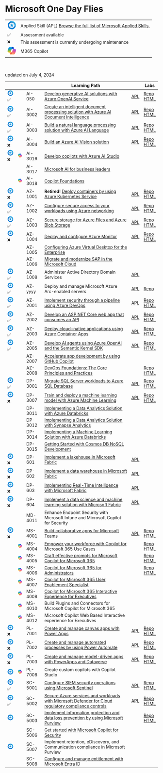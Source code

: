 # Microsoft One Day Flies


|   |   |
| - | - |
| <img src="media/apl.png" width="30"> | Applied Skill (APL) [Browse the full list of Microsoft Applied Skills.](https://learn.microsoft.com/en-us/credentials/browse/?credential_types=applied%20skills)  |
| ✅ | Assessment available |
| ❌ | This assessment is currently undergoing maintenance |
| <img src="media/copilot.png" width="30"> | M365 Copilot |

<br>
<br>
updated on July 4, 2024

[copilot]: media/copilot.png

|                                      |                                        |         | Learning Path                                                                                                         |                 | Labs                                     |
| -------------------------------------| -------------------------------------- | ------- | --------------------------------------------------------------------------------------------------------------------- | --------------- |------------------------------------------|
| <img src="media/apl.png" width="30">✅|                                        | AI-050  | [Develop generative AI solutions with Azure OpenAI Service][050 LP]                                                   | [APL][050 APL]  | [Repo][050 Repo]  <br> [HTML][050 HTML]  |
| <img src="media/apl.png" width="30">✅|                                        | AI-3002 | [Create an intelligent document processing solution with Azure AI Document Intelligence][3002 LP]                     | [APL][3002 APL] | [Repo][3002 Repo] <br> [HTML][3002 HTML] |
| <img src="media/apl.png" width="30">✅|                                        | AI-3003 | [Build a natural language processing solution with Azure AI Language][3003 LP]                                        | [APL][3003 APL] | [Repo][3003 Repo] <br> [HTML][3003 HTML] |
| <img src="media/apl.png" width="30">❌|                                        | AI-3004 | [Build an Azure AI Vision solution][3004 LP]                                                                          | [APL][3004 APL] | [Repo][3004 Repo] <br> [HTML][3004 HTML] |
| <img src="media/apl.png" width="30">❌|<img src="media/copilot.png" width="50">| AI-3016 | [Develop copilots with Azure AI Studio][3016 LP]                                                                      |                 |                                          |
|                                      |                                        | AI-3017 | [Microsoft AI for business leaders][3017 LP]                                                                          |                 |                                          |
|                                      |<img src="media/copilot.png" width="50">| AI-3018 | [Copilot Foundations][3018 LP]                                                                                        |                 |                                          |
| <img src="media/apl.png" width="30">❌|                                        | AZ-1001 | **Retired!** [Deploy containers by using Azure Kubernetes Service][1001 LP]                                           | [APL][1001 APL] | [Repo][1001 Repo] <br> [HTML][1001 HTML] |
| <img src="media/apl.png" width="30">✅|                                        | AZ-1002 | [Configure secure access to your workloads using Azure networking][1002 LP]                                           | [APL][1002 APL] | [Repo][1002 Repo] <br> [HTML][1002 HTML] |
| <img src="media/apl.png" width="30">✅|                                        | AZ-1003 | [Secure storage for Azure Files and Azure Blob Storage][1003 LP]                                                      | [APL][1003 APL] | [Repo][1003 Repo] <br> [HTML][1003 HTML] |
| <img src="media/apl.png" width="30">❌|                                        | AZ-1004 | [Deploy and configure Azure Monitor][1004 LP]                                                                         | [APL][1004 APL] | [Repo][1004 Repo] <br> [HTML][1004 HTML] |
|                                      |                                        | AZ-1005 | [Configuring Azure Virtual Desktop for the Enterprise][1005 LP]                                                       |                 |                                          |
|                                      |                                        | AZ-1006 | [Migrate and modernize SAP in the Microsoft Cloud][1006 LP]                                                           |                 |                                          |
| <img src="media/apl.png" width="30">✅|                                         | AZ-1008 | Administer Active Directory Domain Services                                                                           | [APL][1008 APL] |                                          |
| <img src="media/apl.png" width="30">✅|                                         | AZ-yyyy | Deploy and manage Microsoft Azure Arc-enabled servers                                                                 | [APL][yyyy APL] | [Repo][yyyy Repo]                                          |
| <img src="media/apl.png" width="30">✅|                                         | AZ-2001 | [Implement security through a pipeline using Azure DevOps][2001 LP]                                                   | [APL][2001 APL] | [Repo][2001 Repo] <br> [HTML][2001 HTML] |
| <img src="media/apl.png" width="30">✅|                                         | AZ-2002 | [Develop an ASP.NET Core web app that consumes an API][2002 LP]                                                       | [APL][2002 APL] | [Repo][2002 Repo] <br> [HTML][2002 HTML] |
| <img src="media/apl.png" width="30">✅|                                         | AZ-2003 | [Deploy cloud-native applications using Azure Container Apps][2003 LP]                                                | [APL][2003 APL] | [Repo][2003 Repo] <br> [HTML][2003 HTML] |
| <img src="media/apl.png" width="30">✅|                                         | AZ-2005 | [Develop AI agents using Azure OpenAI and the Semantic Kernel SDK][2005 LP]                                           | [APL][2005 APL] | [Repo][2005 Repo] <br> [HTML][2005 HTML] |
|                                     |                                        | AZ-2007 | [Accelerate app development by using GitHub Copilot][2007 LP]                                                         |                 |                                          |
|                                     |                                        | AZ-2008 | [DevOps Foundations: The Core Principles and Practices][2008 LP]                                                      |                 | [Repo][2008 Repo] <br> [HTML][2008 HTML] |
| <img src="media/apl.png" width="30">✅|                                        | DP-3001 | [Migrate SQL Server workloads to Azure SQL Database][3001 LP]                                                         | [APL][3001 APL] | [Repo][3001 Repo] <br> [HTML][3001 HTML] |
| <img src="media/apl.png" width="30">❌|                                        | DP-3007 | [Train and deploy a machine learning model with Azure Machine Learning][3007 LP]                                      | [APL][3007 APL] | [Repo][3007 Repo] <br> [HTML][3007 HTML] |
|                                     |                                        | DP-3011 | [Implementing a Data Analytics Solution with Azure Databricks][3011 LP]                                               |                 |                                          |
|                                     |                                        | DP-3012 | [Implementing a Data Analytics Solution with Synapse Analytics][3012 LP]                                              |                 |                                          |
|                                     |                                        | DP-3014 | [Implementing a Machine Learning Solution with Azure Databricks][3014 LP]                                             |                 |                                          |
|                                     |                                        | DP-3015 | [Getting Started with Cosmos DB NoSQL Development][3015 LP]                                                           |                 |                                          |
| <img src="media/apl.png" width="30">❌|                                        | DP-601  | [Implement a lakehouse in Microsoft Fabric][601 LP]                                                                   | [APL][601 APL]  |                                          |
| <img src="media/apl.png" width="30">❌|                                        | DP-602  | [Implement a data warehouse in Microsoft Fabric][602 LP]                                                              | [APL][602 APL]  |                                          |
| <img src="media/apl.png" width="30">❌|                                        | DP-603  | [Implementing Real-Time Intelligence with Microsoft Fabric][603 LP]                                                   | [APL][603 APL]  |                                          |
| <img src="media/apl.png" width="30">❌|                                        | DP-604  | [Implement a data science and machine learning solution with Microsoft Fabric][604 LP]                                | [APL][604 APL]  |                                          |
|                                     |                                        | MD-4011 | Enhance Endpoint Security with Microsoft Intune and Microsoft Copilot for Security                                    |                 |                                          |
| <img src="media/apl.png" width="30">❌|                                        | MS-4001 | [Build collaborative apps for Microsoft Teams][4001 LP]                                                               | [APL][4001 APL] | [Repo][4001 Repo] <br> [HTML][4001 HTML] |
|                                     |<img src="media/copilot.png" width="50">| MS-4004 | [Empower your workforce with Copilot for Microsoft 365 Use Cases][4004 LP]                                            |                 | [Repo][4004 Repo] <br> [HTML][4004 HTML] |
|                                     |<img src="media/copilot.png" width="50">| MS-4005 | [Craft effective prompts for Microsoft Copilot for Microsoft 365][4005 LP]                                            |                 | [Repo][4005 Repo] <br> [HTML][4005 HTML] |
|                                     |<img src="media/copilot.png" width="50">| MS-4006 | [Copilot for Microsoft 365 for Administrators][4006 LP]                                                               |                 | [Repo][4006 Repo] <br> [HTML][4006 HTML] |
|                                     |<img src="media/copilot.png" width="50">| MS-4007 | [Copilot for Microsoft 365 User Enablement Specialist][4007 LP]                                                       |                 |                                          |
|                                     |<img src="media/copilot.png" width="50">| MS-4008 | [Copilot for Microsoft 365 Interactive Experience for Executives][4008 LP]                                            |                 |                                          |
|                                     |<img src="media/copilot.png" width="50">| MS-4010 | Build Plugins and Connectors for Microsoft Copilot for Microsoft 365                                                  |                 |                                          |
|                                     |<img src="media/copilot.png" width="50">| MS-4012 | Microsoft Copilot Web Based Interactive experience for Executives                                                     |                 |                                          |
| <img src="media/apl.png" width="30">❌|                                        | PL-7001 | [Create and manage canvas apps with Power Apps][7001 LP]                                                              | [APL][7001 APL] | [Repo][7001 Repo] <br> [HTML][7001 HTML] |
| <img src="media/apl.png" width="30">❌|                                        | PL-7002 | [Create and manage automated processes by using Power Automate][7002 LP]                                              | [APL][7002 APL] | [Repo][7002 Repo] <br> [HTML][7002 HTML] |
| <img src="media/apl.png" width="30">❌|                                        | PL-7003 | [Create and manage model-driven apps with PowerApps and Dataverse][7003 LP]                                           | [APL][7003 APL] | [Repo][7003 Repo] <br> [HTML][7003 HTML] |
| <img src="media/apl.png" width="30">|<img src="media/copilot.png" width="50">| PL-7008 | Create custom copilots with Copilot Studio                                                                            |                 |                                          |
| <img src="media/apl.png" width="30">✅|                                        | SC-5001 | [Configure SIEM security operations using Microsoft Sentinel][5001 LP]                                                | [APL][5001 APL] | [Repo][5001 Repo] <br> [HTML][5001 HTML] |
| <img src="media/apl.png" width="30">✅|                                        | SC-5002 | [Secure Azure services and workloads with Microsoft Defender for Cloud regulatory compliance controls][5002 LP]       | [APL][5002 APL] | [Repo][5002 Repo] <br> [HTML][5002 HTML] |
| <img src="media/apl.png" width="30">|                                        | SC-5003 | [Implement information protection and data loss prevention by using Microsoft Purview][5003 LP]                       |                 | [Repo][5003 Repo] <br> [HTML][5003 HTML] |
|                                     |                                        | SC-5006 | [Get started with Microsoft Copilot for Security][5006 LP]                                                            |                 |                                          |
| <img src="media/apl.png" width="30">|                                        | SC-5007 | Implement retention, eDiscovery, and Communication compliance in Microsoft Purview                                    |                 |                                          |
|                                     |                                        | SC-5008 | [Configure and manage entitlement with Microsoft Entra ID][5008 LP]                                                   |                 |                                          |



[1008 LP]:   https://learn.microsoft.com/en-us/training/paths/administer-active-directory-domain-services/
[1008 APL]:  https://learn.microsoft.com/en-us/credentials/applied-skills/administer-active-directory-domain-services/

[yyyy LP]:    https://learn.microsoft.com/en-us/training/paths/deploy-manage-azure-arc-enabled-servers/
[yyyy APL]:   https://learn.microsoft.com/en-us/credentials/applied-skills/deploy-and-manage-microsoft-azure-arc-enabled-servers/
[yyyy Repo]:  https://github.com/MicrosoftLearning/Deploy-and-manage-Azure-Arc-enabled-Servers

[050 LP]:   https://learn.microsoft.com/en-us/training/paths/develop-ai-solutions-azure-openai/
[050 APL]:  https://learn.microsoft.com/en-us/credentials/applied-skills/develop-generative-ai-solutions-with-azure-openai-service/
[050 Repo]: https://github.com/MicrosoftLearning/mslearn-openai/tree/main
[050 HTML]: https://microsoftlearning.github.io/mslearn-openai/

[1001 LP]:   https://learn.microsoft.com/en-us/training/paths/deploy-manage-containers-azure-kubernetes-service/
[1001 APL]:  https://learn.microsoft.com/en-us/credentials/applied-skills/deploy-containers-by-using-azure-kubernetes-service/
[1001 Repo]: https://github.com/MicrosoftLearning/deploy-and-manage-containers-with-azure-kubernetes-service
[1001 HTML]: https://github.com/MicrosoftLearning/deploy-and-manage-containers-with-azure-kubernetes-service/blob/master/Instructions/Labs/Complete%20Guided%20Exercise-Deploy%20Applications%20to%20AKS.md

[1002 LP]:   https://learn.microsoft.com/en-us/training/paths/configure-secure-workloads-using-azure-virtual-networking/
[1002 APL]:  https://learn.microsoft.com/en-us/credentials/applied-skills/configure-secure-workloads-use-azure-virtual-networking/
[1002 Repo]: https://github.com/MicrosoftLearning/Configure-secure-access-to-workloads-with-Azure-virtual-networking-services
[1002 HTML]: https://microsoftlearning.github.io/Configure-secure-access-to-workloads-with-Azure-virtual-networking-services/

[1003 LP]:   https://learn.microsoft.com/en-us/training/paths/implement-storage-azure-files-azure-blob-storage/
[1003 APL]:  https://learn.microsoft.com/en-us/credentials/applied-skills/secure-storage-azure-files-azure-blob-storage/
[1003 Repo]: https://github.com/MicrosoftLearning/Secure-storage-for-Azure-Files-and-Azure-Blob-Storage
[1003 HTML]: https://microsoftlearning.github.io/Secure-storage-for-Azure-Files-and-Azure-Blob-Storage/

[1004 LP]:   https://learn.microsoft.com/en-us/training/paths/deploy-configure-azure-monitor/
[1004 APL]:  https://learn.microsoft.com/en-us/credentials/applied-skills/deploy-and-configure-azure-monitor/
[1004 Repo]: https://github.com/MicrosoftLearning/APL-1004-deploy-configure-azure-monitor
[1004 HTML]: https://microsoftlearning.github.io/APL-1004-deploy-configure-azure-monitor/

[1005 LP]:   https://learn.microsoft.com/en-us/training/courses/az-1005

[1006 LP]:   https://learn.microsoft.com/en-us/training/courses/az-1006

[2001 LP]:   https://learn.microsoft.com/en-us/training/paths/implement-security-through-pipeline-using-devops/
[2001 APL]:  https://learn.microsoft.com/en-us/credentials/applied-skills/implement-security-through-pipeline-using-devops/
[2001 Repo]: https://github.com/MicrosoftLearning/implement-security-through-pipeline-using-devops
[2001 HTML]: https://microsoftlearning.github.io/implement-security-through-pipeline-using-devops/

[2002 LP]:   https://learn.microsoft.com/en-us/training/paths/develop-asp-core-api/
[2002 APL]:  https://learn.microsoft.com/en-us/credentials/applied-skills/develop-an-aspnet-core-web-app-that-consumes-an-api/
[2002 Repo]: https://github.com/MicrosoftLearning/APL-2002-develop-aspnet-core-consumes-api
[2002 HTML]: https://microsoftlearning.github.io/APL-2002-develop-aspnet-core-consumes-api/

[2003 LP]:   https://learn.microsoft.com/en-us/training/paths/deploy-cloud-native-applications-to-azure-container-apps/
[2003 APL]:  https://learn.microsoft.com/en-us/credentials/applied-skills/deploy-cloud-native-apps-using-azure-container-apps/
[2003 Repo]: https://github.com/MicrosoftLearning/az-2003-deploy-cloud-native-applications-using-azure-container-apps
[2003 HTML]: https://microsoftlearning.github.io/az-2003-deploy-cloud-native-applications-using-azure-container-apps/

[2005 LP]:   https://learn.microsoft.com/en-us/training/paths/develop-ai-agents-azure-open-ai-semantic-kernel-sdk/
[2005 APL]:  https://learn.microsoft.com/en-us/credentials/applied-skills/develop-ai-agents-using-microsoft-azure-openai-and-semantic-kernel/
[2005 Repo]: https://github.com/MicrosoftLearning/AZ-2005-Develop-AI-agents-OpenAI-Semantic-Kernel-SDK
[2005 HTML]: https://github.com/MicrosoftLearning/AZ-2005-Develop-AI-agents-OpenAI-Semantic-Kernel-SDK/tree/master/Instructions/Labs

[2007 LP]:   https://learn.microsoft.com/en-us/training/paths/accelerate-app-development-using-github-copilot/

[2008 LP]:   https://learn.microsoft.com/en-us/training/paths/devops-foundations-core-principles-practices/
[2008 Repo]: https://github.com/MicrosoftLearning/AZ-2008_DevOps_Foundations_Core_Principles_Practices
[2008 HTML]: https://microsoftlearning.github.io/AZ-2008_DevOps_Foundations_Core_Principles_Practices/

[3001 LP]:   https://learn.microsoft.com/en-us/training/paths/migrate-sql-workloads-azure/
[3001 APL]:  https://learn.microsoft.com/en-us/credentials/applied-skills/migrate-sql-workloads-azure-sql-database/
[3001 Repo]: https://github.com/MicrosoftLearning/mslearn-sql-migration
[3001 HTML]: https://microsoftlearning.github.io/mslearn-sql-migration/

[3002 LP]:   https://learn.microsoft.com/en-us/training/paths/extract-data-from-forms-document-intelligence/
[3002 APL]:  https://learn.microsoft.com/en-us/credentials/applied-skills/create-intelligent-document-solution-azure-ai/
[3002 Repo]: https://github.com/MicrosoftLearning/mslearn-ai-document-intelligence
[3002 HTML]: https://microsoftlearning.github.io/mslearn-ai-document-intelligence

[3003 LP]:   https://learn.microsoft.com/en-us/training/paths/develop-language-solutions-azure-ai/
[3003 APL]:  https://learn.microsoft.com/en-us/credentials/applied-skills/build-natural-language-solution-azure-ai/
[3003 Repo]: https://github.com/MicrosoftLearning/mslearn-ai-language
[3003 HTML]: https://microsoftlearning.github.io/mslearn-ai-language

[3004 LP]:   https://learn.microsoft.com/en-us/training/paths/create-computer-vision-solutions-azure-ai/
[3004 APL]:  https://learn.microsoft.com/en-us/credentials/applied-skills/build-azure-ai-vision-solution/
[3004 Repo]: https://github.com/MicrosoftLearning/mslearn-ai-vision
[3004 HTML]: https://microsoftlearning.github.io/mslearn-ai-vision/

[3007 LP]:   https://learn.microsoft.com/en-us/training/paths/train-deploy-machine-learning-model/
[3007 APL]:  https://learn.microsoft.com/en-us/credentials/applied-skills/train-and-deploy-a-machine-learning-model-with-azure-machine-learning/
[3007 Repo]: https://github.com/MicrosoftLearning/mslearn-azure-ml
[3007 HTML]: https://microsoftlearning.github.io/mslearn-azure-ml/Instructions/11-Deploy-online-endpoint.html

[3011 LP]:   https://learn.microsoft.com/en-us/training/paths/data-engineer-azure-databricks/

[3012 LP]:   https://learn.microsoft.com/en-us/training/courses/DP-3012

[3014 LP]:   https://learn.microsoft.com/en-us/training/paths/build-operate-machine-learning-solutions-azure-databricks/

[3015 LP]:   https://learn.microsoft.com/en-us/training/courses/dp-3015

[3016 LP]:   https://learn.microsoft.com/en-us/training/paths/create-custom-copilots-ai-studio/

[3017 LP]:   https://learn.microsoft.com/training/paths/transform-your-business-with-microsoft-ai/

[3018 LP]:   https://learn.microsoft.com/training/paths/copilot-foundations/

[601 LP]:    https://learn.microsoft.com/en-us/training/paths/implement-lakehouse-microsoft-fabric/
[601 APL]:   https://learn.microsoft.com/en-us/credentials/applied-skills/implement-lakehouse-microsoft-fabric/

[602 LP]:    https://learn.microsoft.com/en-us/training/paths/work-with-data-warehouses-using-microsoft-fabric/
[602 APL]:   https://learn.microsoft.com/en-us/credentials/applied-skills/work-with-data-warehouses-using-microsoft-fabric/

[603 LP]:    https://learn.microsoft.com/en-us/training/paths/explore-real-time-analytics-microsoft-fabric/
[603 APL]:   https://learn.microsoft.com/en-us/credentials/applied-skills/implement-a-real-time-intelligence-solution-with-microsoft-fabric/

[604 LP]:    https://learn.microsoft.com/en-us/training/paths/implement-data-science-machine-learning-fabric/
[604 APL]:   https://learn.microsoft.com/en-us/credentials/applied-skills/implement-a-data-science-and-machine-learning-solution-with-microsoft-fabric/

[4001 LP]:   https://learn.microsoft.com/en-us/training/paths/build-collaborative-apps-microsoft-teams/
[4001 APL]:  https://learn.microsoft.com/en-us/credentials/applied-skills/build-collaborative-apps-microsoft-teams/
[4001 Repo]: https://github.com/MicrosoftLearning/MS-4001-Build-collaborative-apps-for-Microsoft-Teams
[4001 HTML]: https://microsoftlearning.github.io/MS-4001-Build-collaborative-apps-for-Microsoft-Teams/

[4004 LP]:   https://learn.microsoft.com/en-us/training/paths/empower-workforce-copilot-use-cases/
[4004 Repo]: https://github.com/MicrosoftLearning/MS-4004-Empower-workforce-copilot-use-cases
[4004 HTML]: https://github.com/MicrosoftLearning/MS-4004-Empower-workforce-copilot-use-cases/tree/master/Instructions

[4005 LP]:   https://learn.microsoft.com/en-us/training/paths/craft-effective-prompts-copilot-microsoft-365/
[4005 Repo]: https://github.com/MicrosoftLearning/MS-4005-Craft-effective-prompts-for-Microsoft-Copilot-for-Microsoft-365/
[4005 HTML]: https://github.com/MicrosoftLearning/MS-4005-Craft-effective-prompts-for-Microsoft-Copilot-for-Microsoft-365/tree/master/Instructions

[4006 LP]:   https://learn.microsoft.com/en-us/training/courses/ms-4006
[4006 Repo]: https://github.com/MicrosoftLearning/MS-4006-Copilot-for-Microsoft-365-for-Administrators
[4006 HTML]: https://github.com/MicrosoftLearning/MS-4006-Copilot-for-Microsoft-365-for-Administrators/tree/master/Instructions

[4007 LP]:   https://learn.microsoft.com/en-us/training/paths/explore-how-drive-adoption-microsoft-copilot-m365/

[4008 LP]:   https://learn.microsoft.com/en-us/training/paths/microsoft-copilot-for-microsoft-365-executive-challenge/

[5001 LP]:   https://learn.microsoft.com/en-us/training/paths/configure-security-information-event-management-operations-using-microsoft-sentinel/
[5001 APL]:  https://learn.microsoft.com/en-us/credentials/applied-skills/configure-siem-security-operations-using-microsoft-sentinel/
[5001 Repo]: https://github.com/MicrosoftLearning/APL-5001-configure-siem-security-operations-using-microsoft-sentinel
[5001 HTML]: https://microsoftlearning.github.io/APL-5001-configure-siem-security-operations-using-microsoft-sentinel/

[5002 LP]:   https://learn.microsoft.com/en-us/training/paths/secure-azure-services-workloads-defender-cloud/
[5002 APL]:  https://learn.microsoft.com/en-us/credentials/applied-skills/secure-azure-services-and-workloads-with-microsoft-defender-for-cloud-regulatory-compliance-controls/
[5002 Repo]: https://github.com/MicrosoftLearning/Secure-Azure-with-Microsoft-Defender-Cloud-Compliance-Controls
[5002 HTML]: https://microsoftlearning.github.io/Secure-Azure-with-Microsoft-Defender-Cloud-Compliance-Controls/

[5003 LP]:   https://learn.microsoft.com/en-us/training/paths/purview-implement-information-protection-data-loss-prevention/
[5003 Repo]: https://github.com/MicrosoftLearning/SC-5003_Information-protection-and-Data-Loss-Prevention
[5003 HTML]: https://microsoftlearning.github.io/SC-5003_Information-protection-and-Data-Loss-Prevention/

[5006 LP]:   https://learn.microsoft.com/en-us/training/paths/security-copilot-and-ai/

[5008 LP]:   https://learn.microsoft.com/en-us/training/paths/configure-manage-entitlement-microsoft-entra-id/

[7001 LP]:   https://learn.microsoft.com/en-us/training/paths/create-manage-canvas-apps-power-apps/
[7001 APL]:  https://learn.microsoft.com/en-us/credentials/applied-skills/create-manage-canvas-apps-power-apps/
[7001 Repo]: https://github.com/MicrosoftLearning/PL-7001-Create-and-manage-canvas-apps-with-Power-Apps
[7001 HTML]: https://github.com/MicrosoftLearning/PL-7001-Create-and-manage-canvas-apps-with-Power-Apps/tree/master/Instructions

[7002 LP]:   https://learn.microsoft.com/en-us/training/paths/create-manage-automated-processes-by-using-power-automate/
[7002 APL]:  https://learn.microsoft.com/en-us/credentials/applied-skills/create-and-manage-automated-processes-with-power-automate/
[7002 Repo]: https://github.com/MicrosoftLearning/PL-7002-Create-and-Manage-Automated-Processes-by-using-Power-Automate
[7002 HTML]: https://github.com/MicrosoftLearning/PL-7002-Create-and-Manage-Automated-Processes-by-using-Power-Automate/tree/master/Instructions

[7003 LP]:   https://learn.microsoft.com/en-us/training/paths/create-manage-model-driven-apps/   
[7003 APL]:  https://learn.microsoft.com/en-us/credentials/applied-skills/create-and-manage-model-driven-apps-with-power-apps-and-dataverse/   
[7003 Repo]: https://github.com/MicrosoftLearning/PL-7003-Create-and-manage-model-driven-apps-with-Power-Apps-and-Dataverse
[7003 HTML]: https://github.com/MicrosoftLearning/PL-7003-Create-and-manage-model-driven-apps-with-Power-Apps-and-Dataverse/tree/master/Instructions
